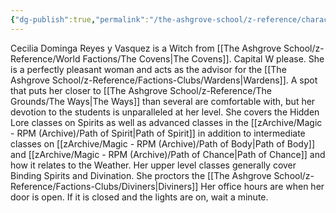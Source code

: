 ```yaml
---
{"dg-publish":true,"permalink":"/the-ashgrove-school/z-reference/characters/masters/cecilia-dominga-reyes-y-vasquez/"}
---
```


Cecilia Dominga Reyes y Vasquez is a Witch from [[The Ashgrove School/z-Reference/World Factions/The Covens\|The Covens]]. Capital W please. She is a perfectly pleasant woman and acts as the advisor for the [[The Ashgrove School/z-Reference/Factions-Clubs/Wardens\|Wardens]]. A spot that puts her closer to [[The Ashgrove School/z-Reference/The Grounds/The Ways\|The Ways]] than several are comfortable with, but her devotion to the students is unparalleled at her level. She covers the Hidden Lore classes on Spirits as well as advanced classes in the [[zArchive/Magic - RPM (Archive)/Path of Spirit\|Path of Spirit]] in addition to intermediate classes on [[zArchive/Magic - RPM (Archive)/Path of Body\|Path of Body]] and [[zArchive/Magic - RPM (Archive)/Path of Chance\|Path of Chance]] and how it relates to the Weather. Her upper level classes generally cover Binding Spirits and Divination. She proctors the [[The Ashgrove School/z-Reference/Factions-Clubs/Diviners\|Diviners]] Her office hours are when her door is open. If it is closed and the lights are on, wait a minute. 
